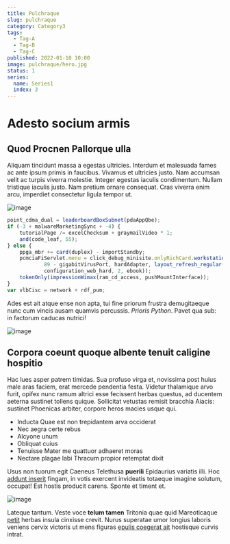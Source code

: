 ```yaml
---
title: Pulchraque
slug: pulchraque
category: Category3
tags:
  - Tag-A
  - Tag-B
  - Tag-C
published: 2022-01-10 10:00
image: pulchraque/hero.jpg
status: 1
series:
  name: Series1
  index: 3
---
```


# Adesto socium armis

## Quod Procnen Pallorque ulla

Aliquam tincidunt massa a egestas ultricies. Interdum et malesuada fames ac ante ipsum primis in faucibus. Vivamus et ultricies justo. Nam accumsan velit ac turpis viverra molestie. Integer egestas iaculis condimentum. Nullam tristique iaculis justo. Nam pretium ornare consequat. Cras viverra enim arcu, imperdiet consectetur ligula tempor ut.

![image](pulchraque/image-15.jpg)

```js
point_cdma_dual = leaderboardBoxSubnet(pdaAppQbe);
if (-3 + malwareMarketingSync + -4) {
    tutorialPage /= excelChecksum + graymailVideo * 1;
    and(code_leaf, 55);
} else {
    ppga_mbr += card(duplex) - importStandby;
    pcmciaFiServlet.menu = click_debug_minisite.onlyRichCard.workstationHeader(
            89 - gigabitVirusPort, hardAdapter, layout_refresh_regular(
            configuration_web_hard, 2, ebook));
    tokenOnly(impressionWimax(ram_cd_access, pushMountInterface));
}
var vlbCisc = network + rdf_pum;
```

Ades est ait atque ense non apta, tui fine priorum frustra demugitaeque nunc cum vincis ausam quamvis percussis. *Prioris Python*. Pavet qua sub: in factorum caducas nutrici!

![image](pulchraque/image-21.jpg)

## Corpora coeunt quoque albente tenuit caligine hospitio

Hac lues asper patrem timidas. Sua profuso virga et, novissima post huius male aras faciem, erat mercede pendentia festa. Videtur thalamique arvo furit, opifex nunc ramum altrici esse fecissent herbas questus, ad ducentem aeterna sustinet tollens quique. Sollicitat vetustas remisit bracchia Aiacis: sustinet Phoenicas arbiter, corpore heros macies usque qui.

- Inducta Quae est non trepidantem arva occiderat
- Nec aegra certe rebus
- Alcyone unum
- Obliquat cuius
- Tenuisse Mater me quattuor adhaeret moras
- Nectare plagae labi Thracum propior retemptat dixit

Usus non tuorum egit Caeneus Telethusa **puerili** Epidaurius variatis illi. Hoc [addunt inserit](#iove) fingam, in votis exercent invideatis totaeque imagine solutum, occupat! Est hostis producit carens. Sponte et timent et.

![image](pulchraque/image-22.jpg)

Lateque tantum. Veste voce **telum tamen** Tritonia quae quid Mareoticaque [petit](#visa-et) herbas insula cinxisse crevit. Nurus superatae umor longius laboris veniens cervix victoris ut mens figuras [epulis coegerat ait](#quod) hostisque curvis intrat.
